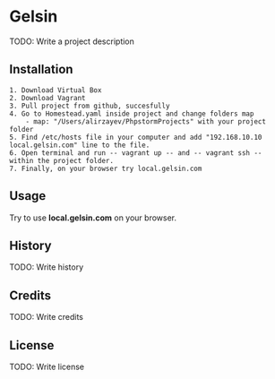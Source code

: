 # Gelsin

TODO: Write a project description

## Installation
    1. Download Virtual Box
    2. Download Vagrant
    3. Pull project from github, succesfully
    4. Go to Homestead.yaml inside project and change folders map
        - map: "/Users/alirzayev/PhpstormProjects" with your project folder 
    5. Find /etc/hosts file in your computer and add "192.168.10.10  local.gelsin.com" line to the file.
    6. Open terminal and run -- vagrant up -- and -- vagrant ssh --  within the project folder. 
    7. Finally, on your browser try local.gelsin.com 

## Usage

Try to use **local.gelsin.com** on your browser.

## History

TODO: Write history

## Credits

TODO: Write credits

## License

TODO: Write license
